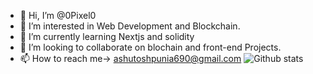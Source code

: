 - 👋 Hi, I’m @0Pixel0
- 👀 I’m interested in Web Development and Blockchain.
- 🌱 I’m currently learning Nextjs and solidity
- 💞️ I’m looking to collaborate on blochain and front-end Projects.
- 📫 How to reach me-> ashutoshpunia690@gmail.com
![Github stats](https://github-readme-stats.vercel.app/api?username=yourGithubUsername)

<!---
0Pixel0/0Pixel0 is a ✨ special ✨ repository because its `README.md` (this file) appears on your GitHub profile.
You can click the Preview link to take a look at your changes.
--->
